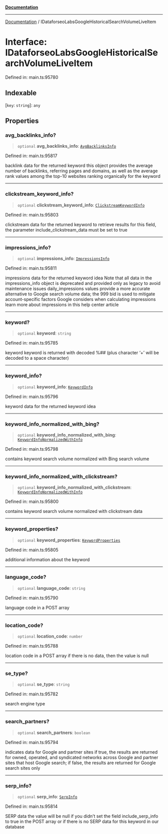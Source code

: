 [**Documentation**](../README.md)

***

[Documentation](../README.md) / IDataforseoLabsGoogleHistoricalSearchVolumeLiveItem

# Interface: IDataforseoLabsGoogleHistoricalSearchVolumeLiveItem

Defined in: main.ts:95780

## Indexable

\[`key`: `string`\]: `any`

## Properties

### avg\_backlinks\_info?

> `optional` **avg\_backlinks\_info**: [`AvgBacklinksInfo`](../classes/AvgBacklinksInfo.md)

Defined in: main.ts:95817

backlink data for the returned keyword
this object provides the average number of backlinks, referring pages and domains, as well as the average rank values among the top-10 websites ranking organically for the keyword

***

### clickstream\_keyword\_info?

> `optional` **clickstream\_keyword\_info**: [`ClickstreamKeywordInfo`](../classes/ClickstreamKeywordInfo.md)

Defined in: main.ts:95803

clickstream data for the returned keyword
to retrieve results for this field, the parameter include_clickstream_data must be set to true

***

### impressions\_info?

> `optional` **impressions\_info**: [`ImpressionsInfo`](../classes/ImpressionsInfo.md)

Defined in: main.ts:95811

impressions data for the returned keyword idea
Note that all data in the impressions_info object is deprecated and provided only as legacy to avoid maintenance issues
daily_impressions values provide a more accurate alternative to Google search volume data;
the 999 bid is used to mitigate account-specific factors Google considers when calculating impressions
learn more about impressions in this help center article

***

### keyword?

> `optional` **keyword**: `string`

Defined in: main.ts:95785

keyword
keyword is returned with decoded %## (plus character ‘+’ will be decoded to a space character)

***

### keyword\_info?

> `optional` **keyword\_info**: [`KeywordInfo`](../classes/KeywordInfo.md)

Defined in: main.ts:95796

keyword data for the returned keyword idea

***

### keyword\_info\_normalized\_with\_bing?

> `optional` **keyword\_info\_normalized\_with\_bing**: [`KeywordInfoNormalizedWithInfo`](../classes/KeywordInfoNormalizedWithInfo.md)

Defined in: main.ts:95798

contains keyword search volume normalized with Bing search volume

***

### keyword\_info\_normalized\_with\_clickstream?

> `optional` **keyword\_info\_normalized\_with\_clickstream**: [`KeywordInfoNormalizedWithInfo`](../classes/KeywordInfoNormalizedWithInfo.md)

Defined in: main.ts:95800

contains keyword search volume normalized with clickstream data

***

### keyword\_properties?

> `optional` **keyword\_properties**: [`KeywordProperties`](../classes/KeywordProperties.md)

Defined in: main.ts:95805

additional information about the keyword

***

### language\_code?

> `optional` **language\_code**: `string`

Defined in: main.ts:95790

language code in a POST array

***

### location\_code?

> `optional` **location\_code**: `number`

Defined in: main.ts:95788

location code in a POST array
if there is no data, then the value is null

***

### se\_type?

> `optional` **se\_type**: `string`

Defined in: main.ts:95782

search engine type

***

### search\_partners?

> `optional` **search\_partners**: `boolean`

Defined in: main.ts:95794

indicates data for Google and partner sites
if true, the results are returned for owned, operated, and syndicated networks across Google and partner sites that host Google search;
if false, the results are returned for Google search sites only

***

### serp\_info?

> `optional` **serp\_info**: [`SerpInfo`](../classes/SerpInfo.md)

Defined in: main.ts:95814

SERP data
the value will be null if you didn’t set the field include_serp_info to true in the POST array or if there is no SERP data for this keyword in our database
